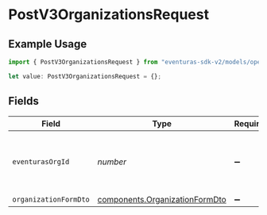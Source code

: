 # PostV3OrganizationsRequest

## Example Usage

```typescript
import { PostV3OrganizationsRequest } from "eventuras-sdk-v2/models/operations";

let value: PostV3OrganizationsRequest = {};
```

## Fields

| Field                                                                            | Type                                                                             | Required                                                                         | Description                                                                      |
| -------------------------------------------------------------------------------- | -------------------------------------------------------------------------------- | -------------------------------------------------------------------------------- | -------------------------------------------------------------------------------- |
| `eventurasOrgId`                                                                 | *number*                                                                         | :heavy_minus_sign:                                                               | Optional organization Id. Will be required in API version 4.                     |
| `organizationFormDto`                                                            | [components.OrganizationFormDto](../../models/components/organizationformdto.md) | :heavy_minus_sign:                                                               | N/A                                                                              |